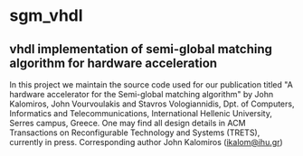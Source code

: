 # sgm_vhdl
vhdl implementation of semi-global matching algorithm for hardware acceleration
--------------------------------------------------------------------------------
In this project we maintain the source code used for our publication titled "A hardware accelerator for the Semi-global matching algorithm" 
by John Kalomiros, John Vourvoulakis and Stavros Vologiannidis, 
Dpt. of Computers, Informatics and Telecommunications, International Hellenic University, Serres campus, Greece.
One may find all design details in ACM Transactions on Reconfigurable Technology and Systems (TRETS), currently in press.
Corresponding author John Kalomiros (ikalom@ihu.gr)
